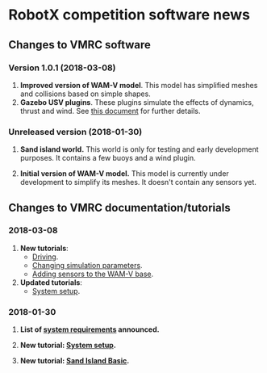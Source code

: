 # RobotX competition software news

## **Changes to VMRC software**

### Version 1.0.1 (2018-03-08)
1. **Improved version of WAM-V model**. This model has simplified meshes and collisions based on simple shapes.
1. **Gazebo USV plugins**. These plugins simulate the effects of dynamics, thrust and wind. See [this document](https://github.com/bsb808/robotx_docs/blob/master/theoryofoperation/theory_of_operation.pdf) for further details.

### Unreleased version (2018-01-30)
1. **Sand island world.** This world is only for testing and early development purposes. It contains a few buoys and a wind plugin.

1. **Initial version of WAM-V model.** This model is currently under development to simplify its meshes. It doesn't contain any sensors yet.


## **Changes to VMRC documentation/tutorials**

### 2018-03-08
1. **New tutorials**: 
    * [Driving](https://bitbucket.org/osrf/vmrc/wiki/tutorials/Driving).
    * [Changing simulation parameters](https://bitbucket.org/osrf/vmrc/wiki/tutorials/ChangingPluginParameters).
    * [Adding sensors to the WAM-V base](https://bitbucket.org/osrf/vmrc/wiki/tutorials/AddingSensors).
1. **Updated tutorials**: 
    * [System setup](https://bitbucket.org/osrf/vmrc/wiki/tutorials/SystemSetup).

### 2018-01-30
1. **List of [system requirements](https://bitbucket.org/osrf/vmrc/wiki/system_requirements) announced.**

1. **New tutorial: [System setup](https://bitbucket.org/osrf/vmrc/wiki/tutorials/SystemSetup).**

1. **New tutorial: [Sand Island Basic](https://bitbucket.org/osrf/vmrc/wiki/tutorials/Sand_Island_Basic).**